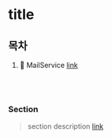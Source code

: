 # title

## 목차
1. :email: MailService [link](#MailService)


<br>
<br>

### Section
> section description [link](https://github.com/KimUihyeon/Utility/tree/master/MailService) 
